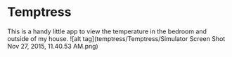 # Temptress

This is a handy little app to view the temperature in the bedroom and outside of my house. 
![alt tag](temptress/Temptress/Simulator Screen Shot Nov 27, 2015, 11.40.53 AM.png)
